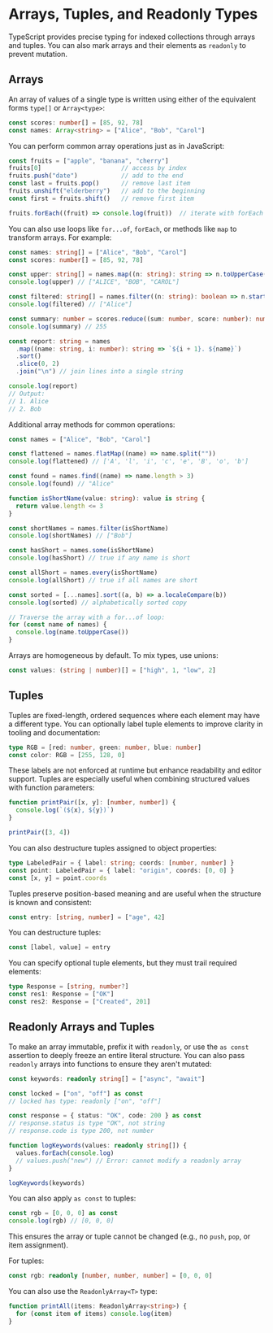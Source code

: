 # Arrays, Tuples, and Readonly Types

TypeScript provides precise typing for indexed collections through arrays and tuples.
You can also mark arrays and their elements as `readonly` to prevent mutation.

## Arrays

An array of values of a single type is written using either of the equivalent forms `type[]` or `Array<type>`:

```ts
const scores: number[] = [85, 92, 78]
const names: Array<string> = ["Alice", "Bob", "Carol"]
```

You can perform common array operations just as in JavaScript:

```ts
const fruits = ["apple", "banana", "cherry"]
fruits[0]                      // access by index
fruits.push("date")            // add to the end
const last = fruits.pop()      // remove last item
fruits.unshift("elderberry")   // add to the beginning
const first = fruits.shift()   // remove first item

fruits.forEach((fruit) => console.log(fruit))  // iterate with forEach
```

You can also use loops like `for...of`, `forEach`, or methods like `map` to transform arrays.
For example:

```ts
const names: string[] = ["Alice", "Bob", "Carol"]
const scores: number[] = [85, 92, 78]

const upper: string[] = names.map((n: string): string => n.toUpperCase())
console.log(upper) // ["ALICE", "BOB", "CAROL"]

const filtered: string[] = names.filter((n: string): boolean => n.startsWith("A"))
console.log(filtered) // ["Alice"]

const summary: number = scores.reduce((sum: number, score: number): number => sum + score, 0)
console.log(summary) // 255

const report: string = names
  .map((name: string, i: number): string => `${i + 1}. ${name}`)
  .sort()
  .slice(0, 2)
  .join("\n") // join lines into a single string

console.log(report)
// Output:
// 1. Alice
// 2. Bob
```

Additional array methods for common operations:

```ts
const names = ["Alice", "Bob", "Carol"]

const flattened = names.flatMap((name) => name.split(""))
console.log(flattened) // ['A', 'l', 'i', 'c', 'e', 'B', 'o', 'b']

const found = names.find((name) => name.length > 3)
console.log(found) // "Alice"

function isShortName(value: string): value is string {
  return value.length <= 3
}

const shortNames = names.filter(isShortName)
console.log(shortNames) // ["Bob"]

const hasShort = names.some(isShortName)
console.log(hasShort) // true if any name is short

const allShort = names.every(isShortName)
console.log(allShort) // true if all names are short

const sorted = [...names].sort((a, b) => a.localeCompare(b))
console.log(sorted) // alphabetically sorted copy

// Traverse the array with a for...of loop:
for (const name of names) {
  console.log(name.toUpperCase())
}
```

Arrays are homogeneous by default.
To mix types, use unions:

```ts
const values: (string | number)[] = ["high", 1, "low", 2]
```

## Tuples

Tuples are fixed-length, ordered sequences where each element may have a different type.
You can optionally label tuple elements to improve clarity in tooling and documentation:

```ts
type RGB = [red: number, green: number, blue: number]
const color: RGB = [255, 128, 0]
```

These labels are not enforced at runtime but enhance readability and editor support.
Tuples are especially useful when combining structured values with function parameters:

```ts
function printPair([x, y]: [number, number]) {
  console.log(`(${x}, ${y})`)
}

printPair([3, 4])
```

You can also destructure tuples assigned to object properties:

```ts
type LabeledPair = { label: string; coords: [number, number] }
const point: LabeledPair = { label: "origin", coords: [0, 0] }
const [x, y] = point.coords
```

Tuples preserve position-based meaning and are useful when the structure is known and consistent:

```ts
const entry: [string, number] = ["age", 42]
```

You can destructure tuples:

```ts
const [label, value] = entry
```

You can specify optional tuple elements, but they must trail required elements:

```ts
type Response = [string, number?]
const res1: Response = ["OK"]
const res2: Response = ["Created", 201]
```

## Readonly Arrays and Tuples

To make an array immutable, prefix it with `readonly`, or use the `as const` assertion to deeply freeze an entire literal structure.
You can also pass `readonly` arrays into functions to ensure they aren't mutated:

```ts
const keywords: readonly string[] = ["async", "await"]

const locked = ["on", "off"] as const
// locked has type: readonly ["on", "off"]

const response = { status: "OK", code: 200 } as const
// response.status is type "OK", not string
// response.code is type 200, not number

function logKeywords(values: readonly string[]) {
  values.forEach(console.log)
  // values.push("new") // Error: cannot modify a readonly array
}

logKeywords(keywords)
```

You can also apply `as const` to tuples:

```ts
const rgb = [0, 0, 0] as const
console.log(rgb) // [0, 0, 0]
```

This ensures the array or tuple cannot be changed (e.g., no `push`, `pop`, or item assignment).

For tuples:

```ts
const rgb: readonly [number, number, number] = [0, 0, 0]
```

You can also use the `ReadonlyArray<T>` type:

```ts
function printAll(items: ReadonlyArray<string>) {
  for (const item of items) console.log(item)
}
```
